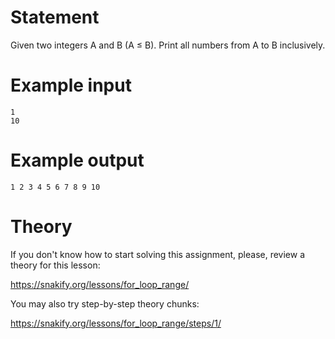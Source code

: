 # Statement

Given two integers A and B (A ≤ B). Print all numbers from A to B inclusively.

# Example input

```
1
10
```

# Example output

```
1 2 3 4 5 6 7 8 9 10
```

# Theory

If you don't know how to start solving this assignment, please, review a theory for this lesson:

https://snakify.org/lessons/for_loop_range/

You may also try step-by-step theory chunks:

https://snakify.org/lessons/for_loop_range/steps/1/